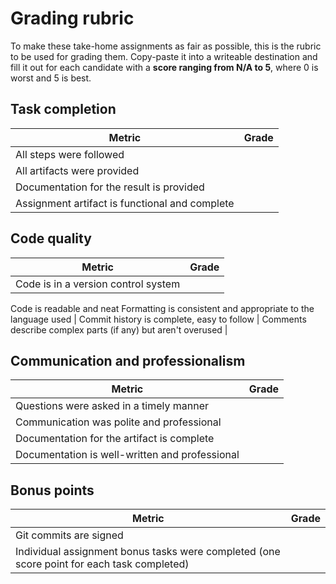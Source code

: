 # Grading rubric

To make these take-home assignments as fair as possible, this is the rubric to be used for grading them. Copy-paste it into a writeable destination and fill it out for each candidate with a **score ranging from N/A to 5**, where 0 is worst and 5 is best.

## Task completion

Metric | Grade
-|-
All steps were followed |
All artifacts were provided |
Documentation for the result is provided |
Assignment artifact is functional and complete |

## Code quality

Metric | Grade
-|-
Code is in a version control system |
Code is readable and neat
Formatting is consistent and appropriate to the language used |
Commit history is complete, easy to follow |
Comments describe complex parts (if any) but aren't overused |

## Communication and professionalism

Metric | Grade
-|-
Questions were asked in a timely manner |
Communication was polite and professional |
Documentation for the artifact is complete |
Documentation is well-written and professional |

## Bonus points

Metric | Grade
-|-
Git commits are signed |
Individual assignment bonus tasks were completed (one score point for each task completed) |
